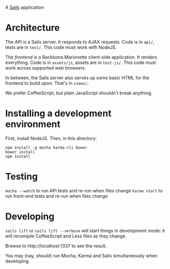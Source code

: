 A [Sails](http://sailsjs.org) application

# Architecture

The *API* is a Sails server. It responds to AJAX requests. Code is in `api/`, tests are in `test/`. This code must work with NodeJS.

The *frontend* is a Backbone.Marionette client-side application. It renders everything. Code is in `assets/js`, assets are in `test-js/`. This code must work across supported web browsers.

In between, the Sails server also serves up some basic HTML for the frontend to build upon. That's in `views/`.

We prefer CoffeeScript, but plain JavaScript shouldn't break anything.

# Installing a development environment

First, install NodeJS. Then, in this directory:

    npm install -g mocha karma-cli bower
    bower install
    npm install

# Testing

`mocha --watch` to run API tests and re-run when files change
`karma start` to run front-end tests and re-run when files change

# Developing

`sails lift` or `sails lift --verbose` will start things in development mode: it will recompile CoffeeScript and Less files as they change.

Browse to http://localhost:1337 to see the result.

You may (nay, *should*) run Mocha, Karma and Sails simultaneously when developing.
